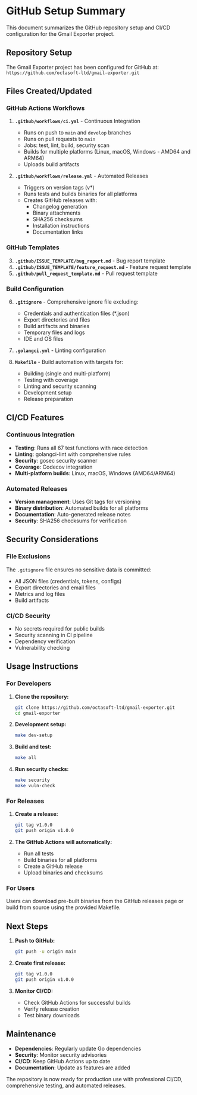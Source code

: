 # GitHub Setup Summary

This document summarizes the GitHub repository setup and CI/CD configuration for the Gmail Exporter project.

## Repository Setup

The Gmail Exporter project has been configured for GitHub at: `https://github.com/octasoft-ltd/gmail-exporter.git`

## Files Created/Updated

### GitHub Actions Workflows

1. **`.github/workflows/ci.yml`** - Continuous Integration
   - Runs on push to `main` and `develop` branches
   - Runs on pull requests to `main`
   - Jobs: test, lint, build, security scan
   - Builds for multiple platforms (Linux, macOS, Windows - AMD64 and ARM64)
   - Uploads build artifacts

2. **`.github/workflows/release.yml`** - Automated Releases
   - Triggers on version tags (v*)
   - Runs tests and builds binaries for all platforms
   - Creates GitHub releases with:
     - Changelog generation
     - Binary attachments
     - SHA256 checksums
     - Installation instructions
     - Documentation links

### GitHub Templates

3. **`.github/ISSUE_TEMPLATE/bug_report.md`** - Bug report template
4. **`.github/ISSUE_TEMPLATE/feature_request.md`** - Feature request template
5. **`.github/pull_request_template.md`** - Pull request template

### Build Configuration

6. **`.gitignore`** - Comprehensive ignore file excluding:
   - Credentials and authentication files (*.json)
   - Export directories and files
   - Build artifacts and binaries
   - Temporary files and logs
   - IDE and OS files

7. **`.golangci.yml`** - Linting configuration
8. **`Makefile`** - Build automation with targets for:
   - Building (single and multi-platform)
   - Testing with coverage
   - Linting and security scanning
   - Development setup
   - Release preparation

## CI/CD Features

### Continuous Integration
- **Testing**: Runs all 67 test functions with race detection
- **Linting**: golangci-lint with comprehensive rules
- **Security**: gosec security scanner
- **Coverage**: Codecov integration
- **Multi-platform builds**: Linux, macOS, Windows (AMD64/ARM64)

### Automated Releases
- **Version management**: Uses Git tags for versioning
- **Binary distribution**: Automated builds for all platforms
- **Documentation**: Auto-generated release notes
- **Security**: SHA256 checksums for verification

## Security Considerations

### File Exclusions
The `.gitignore` file ensures no sensitive data is committed:
- All JSON files (credentials, tokens, configs)
- Export directories and email files
- Metrics and log files
- Build artifacts

### CI/CD Security
- No secrets required for public builds
- Security scanning in CI pipeline
- Dependency verification
- Vulnerability checking

## Usage Instructions

### For Developers

1. **Clone the repository:**
   ```bash
   git clone https://github.com/octasoft-ltd/gmail-exporter.git
   cd gmail-exporter
   ```

2. **Development setup:**
   ```bash
   make dev-setup
   ```

3. **Build and test:**
   ```bash
   make all
   ```

4. **Run security checks:**
   ```bash
   make security
   make vuln-check
   ```

### For Releases

1. **Create a release:**
   ```bash
   git tag v1.0.0
   git push origin v1.0.0
   ```

2. **The GitHub Actions will automatically:**
   - Run all tests
   - Build binaries for all platforms
   - Create a GitHub release
   - Upload binaries and checksums

### For Users

Users can download pre-built binaries from the GitHub releases page or build from source using the provided Makefile.

## Next Steps

1. **Push to GitHub:**
   ```bash
   git push -u origin main
   ```

2. **Create first release:**
   ```bash
   git tag v1.0.0
   git push origin v1.0.0
   ```

3. **Monitor CI/CD:**
   - Check GitHub Actions for successful builds
   - Verify release creation
   - Test binary downloads

## Maintenance

- **Dependencies**: Regularly update Go dependencies
- **Security**: Monitor security advisories
- **CI/CD**: Keep GitHub Actions up to date
- **Documentation**: Update as features are added

The repository is now ready for production use with professional CI/CD, comprehensive testing, and automated releases.
